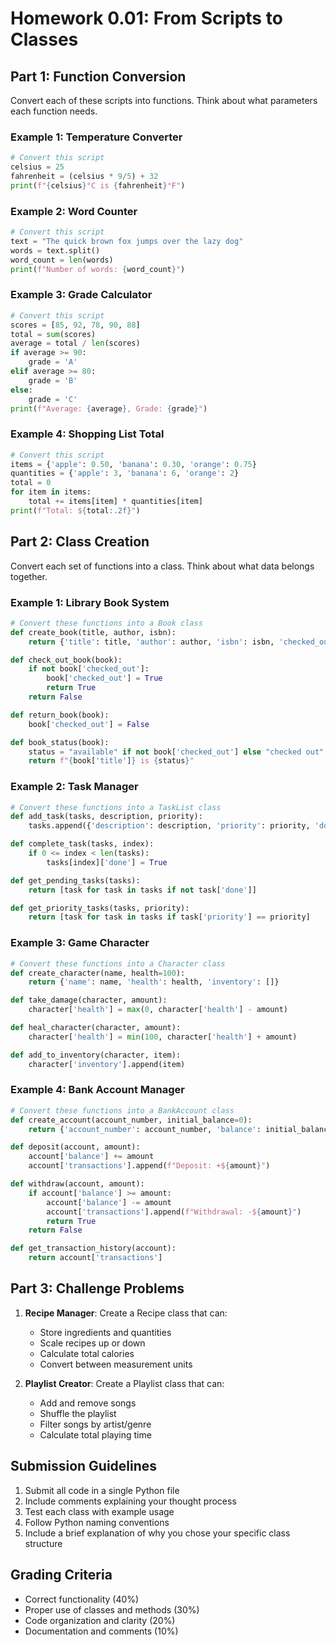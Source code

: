 # Homework 0.01: From Scripts to Classes

## Part 1: Function Conversion
Convert each of these scripts into functions. Think about what parameters each function needs.

### Example 1: Temperature Converter
```python
# Convert this script
celsius = 25
fahrenheit = (celsius * 9/5) + 32
print(f"{celsius}°C is {fahrenheit}°F")
```

### Example 2: Word Counter
```python
# Convert this script
text = "The quick brown fox jumps over the lazy dog"
words = text.split()
word_count = len(words)
print(f"Number of words: {word_count}")
```

### Example 3: Grade Calculator
```python
# Convert this script
scores = [85, 92, 78, 90, 88]
total = sum(scores)
average = total / len(scores)
if average >= 90:
    grade = 'A'
elif average >= 80:
    grade = 'B'
else:
    grade = 'C'
print(f"Average: {average}, Grade: {grade}")
```

### Example 4: Shopping List Total
```python
# Convert this script
items = {'apple': 0.50, 'banana': 0.30, 'orange': 0.75}
quantities = {'apple': 3, 'banana': 6, 'orange': 2}
total = 0
for item in items:
    total += items[item] * quantities[item]
print(f"Total: ${total:.2f}")
```

## Part 2: Class Creation
Convert each set of functions into a class. Think about what data belongs together.

### Example 1: Library Book System
```python
# Convert these functions into a Book class
def create_book(title, author, isbn):
    return {'title': title, 'author': author, 'isbn': isbn, 'checked_out': False}

def check_out_book(book):
    if not book['checked_out']:
        book['checked_out'] = True
        return True
    return False

def return_book(book):
    book['checked_out'] = False

def book_status(book):
    status = "available" if not book['checked_out'] else "checked out"
    return f"{book['title']} is {status}"
```

### Example 2: Task Manager
```python
# Convert these functions into a TaskList class
def add_task(tasks, description, priority):
    tasks.append({'description': description, 'priority': priority, 'done': False})

def complete_task(tasks, index):
    if 0 <= index < len(tasks):
        tasks[index]['done'] = True

def get_pending_tasks(tasks):
    return [task for task in tasks if not task['done']]

def get_priority_tasks(tasks, priority):
    return [task for task in tasks if task['priority'] == priority]
```

### Example 3: Game Character
```python
# Convert these functions into a Character class
def create_character(name, health=100):
    return {'name': name, 'health': health, 'inventory': []}

def take_damage(character, amount):
    character['health'] = max(0, character['health'] - amount)

def heal_character(character, amount):
    character['health'] = min(100, character['health'] + amount)

def add_to_inventory(character, item):
    character['inventory'].append(item)
```

### Example 4: Bank Account Manager
```python
# Convert these functions into a BankAccount class
def create_account(account_number, initial_balance=0):
    return {'account_number': account_number, 'balance': initial_balance, 'transactions': []}

def deposit(account, amount):
    account['balance'] += amount
    account['transactions'].append(f"Deposit: +${amount}")

def withdraw(account, amount):
    if account['balance'] >= amount:
        account['balance'] -= amount
        account['transactions'].append(f"Withdrawal: -${amount}")
        return True
    return False

def get_transaction_history(account):
    return account['transactions']
```

## Part 3: Challenge Problems

1. **Recipe Manager**: Create a Recipe class that can:
   - Store ingredients and quantities
   - Scale recipes up or down
   - Calculate total calories
   - Convert between measurement units

2. **Playlist Creator**: Create a Playlist class that can:
   - Add and remove songs
   - Shuffle the playlist
   - Filter songs by artist/genre
   - Calculate total playing time

## Submission Guidelines

1. Submit all code in a single Python file
2. Include comments explaining your thought process
3. Test each class with example usage
4. Follow Python naming conventions
5. Include a brief explanation of why you chose your specific class structure

## Grading Criteria

- Correct functionality (40%)
- Proper use of classes and methods (30%)
- Code organization and clarity (20%)
- Documentation and comments (10%) 